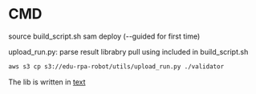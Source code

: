 # CMD
source build_script.sh
sam deploy (--guided for first time) 

upload_run.py: parse result librabry pull using included in build_script.sh
``` bash
aws s3 cp s3://edu-rpa-robot/utils/upload_run.py ./validator
```

The lib is written in [text](https://github.com/edu-rpa/edu-rpa-serverless-robot)

